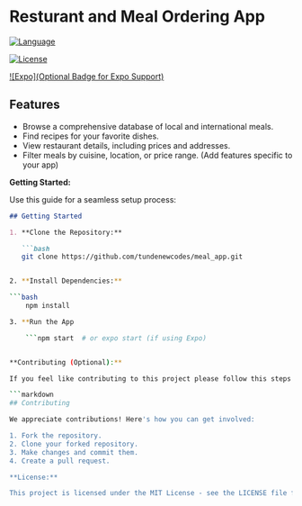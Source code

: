 # Resturant and Meal Ordering App 

[![Language](https://img.shields.io/badge/language-JavaScript-yellowgreen.svg)](https://www.javascript.com/)

[![License](https://img.shields.io/badge/License-MIT-blue.svg)](https://opensource.org/licenses/MIT)

[![Expo](Optional Badge for Expo Support)](https://expo.dev/)



## Features

* Browse a comprehensive database of local and international meals.
* Find recipes for your favorite dishes.
* View restaurant details, including prices and addresses.
* Filter meals by cuisine, location, or price range.  (Add features specific to your app)

**Getting Started:**

Use this guide for a seamless setup process:

```markdown
## Getting Started

1. **Clone the Repository:**

   ```bash
   git clone https://github.com/tundenewcodes/meal_app.git


2. **Install Dependencies:**

```bash
	npm install

3. **Run the App

	```npm start  # or expo start (if using Expo)


**Contributing (Optional):**

If you feel like contributing to this project please follow this steps

```markdown
## Contributing

We appreciate contributions! Here's how you can get involved:

1. Fork the repository.
2. Clone your forked repository.
3. Make changes and commit them.
4. Create a pull request.

**License:**

This project is licensed under the MIT License - see the LICENSE file for details.
